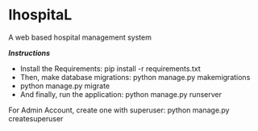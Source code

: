 # IhospitaL
A web based hospital management system


***Instructions***
- Install the Requirements: pip install -r requirements.txt
- Then, make database migrations: python manage.py makemigrations
- python manage.py migrate
- And finally, run the application: python manage.py runserver

For Admin Account, create one with superuser: python manage.py createsuperuser

